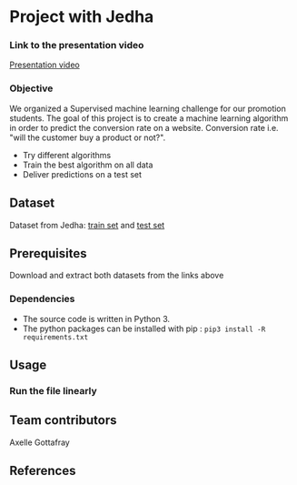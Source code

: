 # Project with Jedha

### Link to the presentation video
[Presentation video](https://share.vidyard.com/watch/PYDYXm4V7pR4bmaCb2j7ZW?)

### Objective
We organized a Supervised machine learning challenge for our promotion students. The goal of this project is to create a machine learning algorithm in order to predict the conversion rate on a website. Conversion rate i.e. "will the customer buy a product or not?".  
- Try different algorithms
- Train the best algorithm on all data
- Deliver predictions on a test set

## Dataset
Dataset from Jedha: [train set](https://julie-2-next-resources.s3.eu-west-3.amazonaws.com/full-stack-full-time/projects-supervised-machine-learning-ft/walmart-sales-ft/conversion_data_train.csv) and [test set](https://julie-2-next-resources.s3.eu-west-3.amazonaws.com/full-stack-full-time/projects-supervised-machine-learning-ft/walmart-sales-ft/conversion_data_test.csv)

## Prerequisites
Download and extract both datasets from the links above

### Dependencies
- The source code is written in Python 3.
- The python packages can be installed with pip : `pip3 install -R requirements.txt`

## Usage
### Run the file linearly

## Team contributors
Axelle Gottafray

## References

